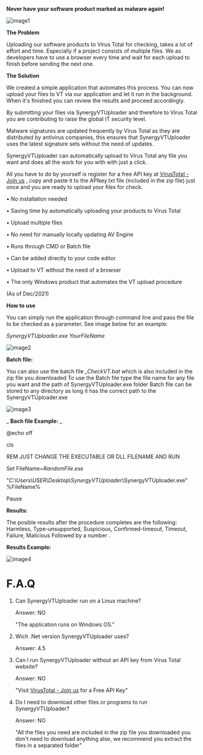 **Never have your software product marked as malware again!**

 ![image1](https://user-images.githubusercontent.com/94911727/144462279-b64cf0e4-c1d2-4214-8168-630786fd66b3.png)

**The Problem**

Uploading our software products to Virus Total for checking, takes a lot of effort and time.
 Especially if a project consists of multiple files.
 We as developers have to use a browser every time and wait for each upload to finish before sending the next one.

**The Solution**

We created a simple application that automates this process.
 You can now upload your files to VT via our application and let it run in the background. When it&#39;s finished you can review the results and proceed accordingly.

By submitting your files via SynergyVTUploader and therefore to Virus Total you are contributing to raise the global IT security level.

Malware signatures are updated frequently by Virus Total as they are distributed by antivirus companies, this ensures that SynergyVTUploader uses the latest signature sets without the need of updates.

SynergyVTUploader can automatically upload to Virus Total any file you want and does all the work for you with with just a click.

All you have to do by yourself is register for a free API key at [VirusTotal - Join us](https://www.virustotal.com/gui/join-us) , copy and paste it to the APIkey.txt file (included in the zip file) just once and you are ready to upload your files for check.

• No installation needed

• Saving time by automatically uploading your products to Virus Total

• Upload multiple files

• No need for manually locally updating AV Engine

• Runs through CMD or Batch file

• Can be added directly to your code editor

• Upload to VT without the need of a browser

• The only Windows product that automates the VT upload procedure

(As of Dec/2021)

**How to use**

You can simply run the application through command line and pass the file to be checked as a parameter. See image below for an example:

_SynergyVTUploader.exe_ _YourFileName_

 ![image2](https://user-images.githubusercontent.com/94911727/144462433-80d8825b-7fc8-4e4b-bc46-abc1f9791693.png)

**Batch file:**

You can also use the batch file _\_CheckVT.bat_ which is also included in the zip file you downloaded
 To use the Batch file type the file name for any file you want and the path of SynergyVTUploader.exe folder
 Batch file can be stored to any directory as long it has the correct path to the SynergyVTUploader.exe

 ![image3](https://user-images.githubusercontent.com/94911727/144462514-bba2016c-7622-4edb-86fc-0de3b4a6745c.png)

_ **Bach file Example:** _

@echo off

cls

REM JUST CHANGE THE EXECUTABLE OR DLL FILENAME AND RUN

Set FileName=_RandomFile.exe_

 &quot;_C:\Users\USER\Desktop\SynergyVTUploader_\SynergyVTUploader.exe&quot; %FileName%
 
Pause

**Results:**

The posible results after the procedure completes are the following:
 Harmless, Type-unsupported, Suspicious, Confirmed-timeout, Timeout, Failure, Malicious
 Followed by a number .

**Results Example:**

 ![image4](https://user-images.githubusercontent.com/94911727/144462617-e09d3a3d-63f4-45e4-a396-d6950bd7189b.png)
 
# **F.A.Q**

1. Can SynergyVTUploader run on a Linux machine?

    Answer: NO

    &quot;The application runs on Windows OS.&quot;


2. Wich .Net version SynergyVTUploader uses?

    Answer: 4.5
    

3. Can I run SynergyVTUploader without an API key from Virus Total website?

    Answer: NO

    &quot;Visit [VirusTotal - Join us](https://www.virustotal.com/gui/join-us) for a Free API Key&quot;
    

4. Do I need to download other files or programs to run SynergyVTUploader?

    Answer: NO

    &quot;All the files you need are included in the zip file you downloaded you don&#39;t need to download
     anything alse, we recommend you extract the files in a separated folder&quot;
